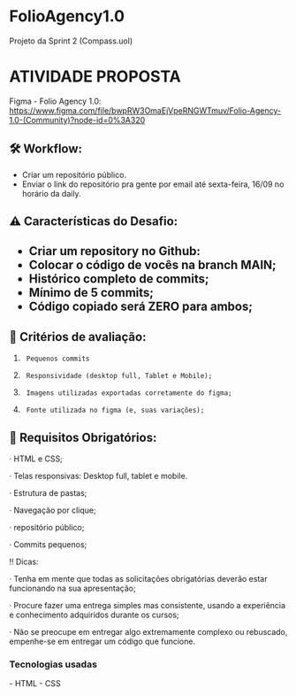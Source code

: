 # FolioAgency1.0
Projeto da Sprint 2 (Compass.uol)

<h1> ATIVIDADE PROPOSTA </h1>

Figma - Folio Agency 1.0: https://www.figma.com/file/bwpRW3OmaEjVpeRNGWTmuv/Folio-Agency-1.0-(Community)?node-id=0%3A320 

<h2> 🛠 Workflow: </h2>  

- Criar um repositório público.  
- Enviar o link do repositório pra gente por email até sexta-feira, 16/09 no horário da daily.  
 

<h2> ⚠️ Características do Desafio:  <h2>

- Criar um repository no Github: 
- Colocar o código de vocês na branch MAIN; 
- Histórico completo de commits; 
- Mínimo de 5 commits; 
- Código copiado será ZERO para ambos; 
 

<h2> 👀 Critérios de avaliação:  </h2>

1.      Pequenos commits 

2.      Responsividade (desktop full, Tablet e Mobile); 

3.      Imagens utilizadas exportadas corretamente do figma; 

4.      Fonte utilizada no figma (e, suas variações); 


<h2> 🔑 Requisitos Obrigatórios:   </h2>

·         HTML e CSS;  

·         Telas responsivas: Desktop full, tablet e mobile.

·         Estrutura de pastas;  

·         Navegação por clique;  

·         repositório público;  

·         Commits pequenos;  


‼️ Dicas:   

·         Tenha em mente que todas as solicitações obrigatórias deverão estar funcionando na sua apresentação; 

·         Procure fazer uma entrega simples mas consistente, usando a experiência e conhecimento adquiridos durante os cursos;  

·         Não se preocupe em entregar algo extremamente complexo ou rebuscado, empenhe-se em entregar um código que funcione.  

<h3> Tecnologias usadas </h3>
- HTML
- CSS
